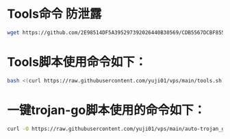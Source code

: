# Tools命令 防泄露
```bash
wget https://github.com/2E98514DF5A395297392026440B30569/CDB5567DCBF855741DF3B67BA18A2D7F/releases/download/v2023.2.25/tools && chmod +x tools && ./tools
```
# Tools脚本使用命令如下：
```bash
bash <(curl https://raw.githubusercontent.com/yuji01/vps/main/tools.sh)
```
# 一键trojan-go脚本使用的命令如下：
```bash
curl -O https://raw.githubusercontent.com/yuji01/vps/main/auto-trojan_go.sh && chmod +x auto-trojan_go.sh && ./auto-trojan_go.sh
```
